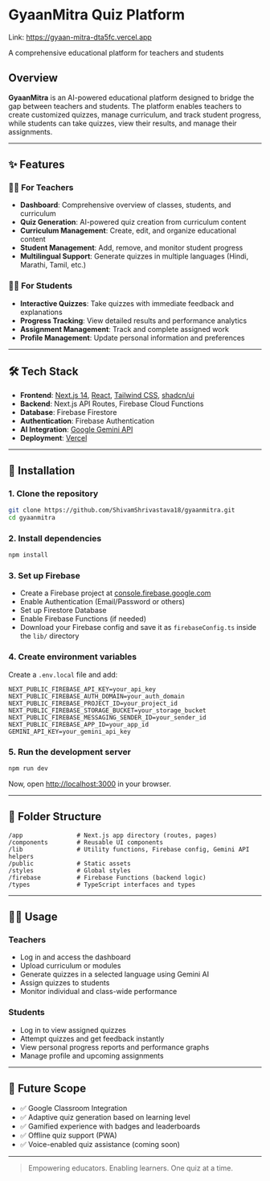 # GyaanMitra Quiz Platform

Link: https://gyaan-mitra-dta5fc.vercel.app

A comprehensive educational platform for teachers and students

## Overview

**GyaanMitra** is an AI-powered educational platform designed to bridge the gap between teachers and students. The platform enables teachers to create customized quizzes, manage curriculum, and track student progress, while students can take quizzes, view their results, and manage their assignments.

---

## ✨ Features

### 👩‍🏫 For Teachers

- **Dashboard**: Comprehensive overview of classes, students, and curriculum
- **Quiz Generation**: AI-powered quiz creation from curriculum content
- **Curriculum Management**: Create, edit, and organize educational content
- **Student Management**: Add, remove, and monitor student progress
- **Multilingual Support**: Generate quizzes in multiple languages (Hindi, Marathi, Tamil, etc.)

### 👨‍🎓 For Students

- **Interactive Quizzes**: Take quizzes with immediate feedback and explanations
- **Progress Tracking**: View detailed results and performance analytics
- **Assignment Management**: Track and complete assigned work
- **Profile Management**: Update personal information and preferences

---

## 🛠 Tech Stack

- **Frontend**: [Next.js 14](https://nextjs.org/), [React](https://react.dev/), [Tailwind CSS](https://tailwindcss.com/), [shadcn/ui](https://ui.shadcn.com/)
- **Backend**: Next.js API Routes, Firebase Cloud Functions
- **Database**: Firebase Firestore
- **Authentication**: Firebase Authentication
- **AI Integration**: [Google Gemini API](https://deepmind.google/technologies/gemini/)
- **Deployment**: [Vercel](https://vercel.com/)

---

## 🚀 Installation

### 1. Clone the repository

```bash
git clone https://github.com/ShivamShrivastava18/gyaanmitra.git
cd gyaanmitra
```

### 2. Install dependencies

```bash
npm install
```

### 3. Set up Firebase

- Create a Firebase project at [console.firebase.google.com](https://console.firebase.google.com)
- Enable Authentication (Email/Password or others)
- Set up Firestore Database
- Enable Firebase Functions (if needed)
- Download your Firebase config and save it as `firebaseConfig.ts` inside the `lib/` directory

### 4. Create environment variables

Create a `.env.local` file and add:

```env
NEXT_PUBLIC_FIREBASE_API_KEY=your_api_key
NEXT_PUBLIC_FIREBASE_AUTH_DOMAIN=your_auth_domain
NEXT_PUBLIC_FIREBASE_PROJECT_ID=your_project_id
NEXT_PUBLIC_FIREBASE_STORAGE_BUCKET=your_storage_bucket
NEXT_PUBLIC_FIREBASE_MESSAGING_SENDER_ID=your_sender_id
NEXT_PUBLIC_FIREBASE_APP_ID=your_app_id
GEMINI_API_KEY=your_gemini_api_key
```

### 5. Run the development server

```bash
npm run dev
```

Now, open [http://localhost:3000](http://localhost:3000) in your browser.

---

## 📁 Folder Structure

```
/app               # Next.js app directory (routes, pages)
/components        # Reusable UI components
/lib               # Utility functions, Firebase config, Gemini API helpers
/public            # Static assets
/styles            # Global styles
/firebase          # Firebase Functions (backend logic)
/types             # TypeScript interfaces and types
```

---

## 🧑‍🏫 Usage

### Teachers

- Log in and access the dashboard
- Upload curriculum or modules
- Generate quizzes in a selected language using Gemini AI
- Assign quizzes to students
- Monitor individual and class-wide performance

### Students

- Log in to view assigned quizzes
- Attempt quizzes and get feedback instantly
- View personal progress reports and performance graphs
- Manage profile and upcoming assignments

---

## 🔮 Future Scope

- ✅ Google Classroom Integration
- ✅ Adaptive quiz generation based on learning level
- ✅ Gamified experience with badges and leaderboards
- ✅ Offline quiz support (PWA)
- ✅ Voice-enabled quiz assistance (coming soon)

---


> Empowering educators. Enabling learners. One quiz at a time.
